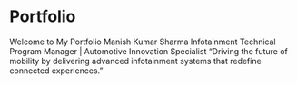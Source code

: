 # Portfolio
Welcome to My Portfolio Manish Kumar Sharma Infotainment Technical Program Manager | Automotive Innovation Specialist  “Driving the future of mobility by delivering advanced infotainment systems that redefine connected experiences.”

